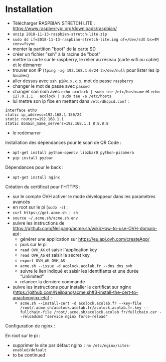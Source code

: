 Installation
============

* Télécharger RASPBIAN STRETCH LITE : https://www.raspberrypi.org/downloads/raspbian/
* `unzip 2018-11-13-raspbian-stretch-lite.zip`
* `sudo dd if=2018-11-13-raspbian-stretch-lite.img of=/dev/sdX bs=4M conv=fsync`
* monter la partition "boot" de la carte SD
* créer un fichier "ssh" à la racine de "boot"
* mettre la carte sur le raspberry, le relier au réseau (carte wifi ou cable) et le démarrer
* trouver son IP (`fping -ag 192.168.1.0/24 2>/dev/null` pour lister les ip locales)
* aller dessus avec `ssh pi@x.x.x.x`, mot de passe `raspberry`
* changer le mot de passe avec `passwd`
* changer son nom avec `echo acolock | sudo tee /etc/hostname` et `echo 127.0.1.1	acolock | sudo tee -a /etc/hosts`
* lui mettre son ip fixe en mettant dans `/etc/dhcpcd.conf` :
```
interface eth0
static ip_address=192.168.1.150/24
static routers=192.168.1.1
static domain_name_servers=192.168.1.1 8.8.8.8
```
* le redémarrer 

Installation des dépendances pour le scan de QR Code :

* `apt-get install python-opencv libzbar0 python-picamera`
* `pip install pyzbar`

Dépendances pour le back :

* `apt-get install nginx`

Création du certificat pour l'HTTPS :

* sur le compte OVH activer le mode développeur dans les paramètres avancés
* en root sur le pi (`sudo -s`) :
* `curl https://get.acme.sh | sh`
* `source ~/.acme.sh/acme.sh.env`
* suivre les instructions de https://github.com/Neilpang/acme.sh/wiki/How-to-use-OVH-domain-api :
    * générer une application sur https://eu.api.ovh.com/createApp/
    * puis sur le pi
    * `read OVH_AK` et saisir l'application key
    * `read OVH_AS` et saisir la secret key
    * `export OVH_AK OVH_AS`
    * `acme.sh --issue -d acolock.acolab.fr --dns dns_ovh`
    * suivre le lien indiqué et saisir les identifiants et une durée "Unlimited"
    * relancer la dernière commande
* suivre les instructions pour installer le certificat sur nginx (https://github.com/Neilpang/acme.sh#3-install-the-cert-to-apachenginx-etc) :
    * `acme.sh --install-cert -d acolock.acolab.fr --key-file /root/.acme.sh/acolock.acolab.fr/acolock.acolab.fr.key --fullchain-file /root/.acme.sh/acolock.acolab.fr/fullchain.cer --reloadcmd "service nginx force-reload"`

Configuration de nginx :

En root sur le pi :

* supprimer le site par défaut nginx : `rm /etc/nginx/sites-enabled/default`
* to be continued

